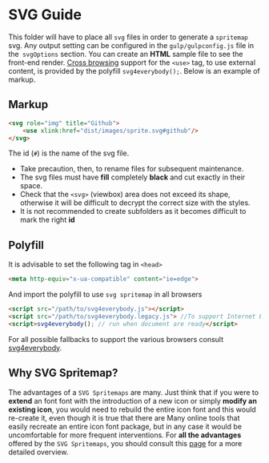 # SVG Guide
This folder will have to place all `svg` files in order to generate a `spritemap` svg.
Any output setting can be configured in the `gulp/gulpconfig.js` file in the` svgOptions` section. You can create an **HTML** sample file to see the front-end render. [Cross browsing](https://github.com/jonathantneal/svg4everybody#implementation-status) support for the `<use>` tag, to use external content, is provided by the polyfill `svg4everybody();`.
Below is an example of markup.

## Markup

```html
<svg role="img" title="Github">
    <use xlink:href="dist/images/sprite.svg#github"/>
</svg>
```
The id (`#`) is the name of the svg file.
-   Take precaution, then, to rename files for subsequent maintenance.
-   The svg files must have **fill** completely **black** and cut exactly in their space.
-   Check that the `<svg>` (viewbox) area does not exceed its shape, otherwise it will be difficult to decrypt the correct size with the styles.
-   It is not recommended to create subfolders as it becomes difficult to mark the right **id**

## Polyfill

It is advisable to set the following tag in `<head>`

```html
<meta http-equiv="x-ua-compatible" content="ie=edge">
```
And import the polyfill to use `svg spritemap` in all browsers

```html
<script src="/path/to/svg4everybody.js"></script>
<script src="/path/to/svg4everybody.legacy.js"> //To support Internet Explorer 6-8, include the legacy script instead.</script>
<script>svg4everybody(); // run when document are ready</script>
```
For all possible fallbacks to support the various browsers consult [svg4everybody](https://github.com/jonathantneal/svg4everybody).

## Why SVG Spritemap?

The advantages of a `SVG Spritemaps` are many. Just think that if you were to **extend** an font font with the introduction of a new icon or simply **modify an existing icon**, you would need to rebuild the entire icon font and this would re-create it, even though it is true that there are Many online tools that easily recreate an entire icon font package, but in any case it would be uncomfortable for more frequent interventions. For **all the advantages** offered by the `SVG Spritemaps`, you should consult this [page](https://css-tricks.com/icon-fonts-vs-svg/) for a more detailed overview.

